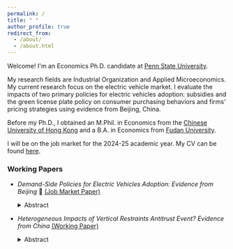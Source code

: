 ```yaml
---
permalink: /
title: " "
author_profile: true
redirect_from: 
  - /about/
  - /about.html
---
```

<!--Welcome! I'm a Ph.D. candidate in the $$\color{CornflowerBlue}{\small \textsf{Department of Economics}}$$ at the $$\color{CornflowerBlue}{\small \textsf{Pennsylvania}}$$  $$\color{CornflowerBlue}{\small \textsf{State}}$$ $$\color{CornflowerBlue}{\small \textsf{University}}$$. 

My research fields are $$\color{CornflowerBlue}{\small \textsf{Industrial Organization}}$$ and $$\color{CornflowerBlue}{\small \textsf{Applied Microeconomics}}$$. My current research focus on two policies for electric vehicles adoption: subsidies and the green license plate policy on consumer purchasing behaviors and firms' pricing strategies in the automobile industry. 

Before my Ph.D., I obtained an $$\color{CornflowerBlue}{\small \textsf{M.Phil. in Economics}}$$ from the $$\color{CornflowerBlue}{\small \textsf{Chinese University of Hong Kong}}$$ and a $$\color{CornflowerBlue}{\small \textsf{B.A. in Economics}}$$ from $$\color{CornflowerBlue}{\small \textsf{Fudan University}}$$.

I will be on the job market for the 2024-25 academic year. My CV can be found [here](https://wendy-wentian.github.io/files/Wen_Tian_PSU_CV.pdf). My job market paper can be found [here](https://wendy-wentian.github.io/files/Wen_Tian_JMP_PSU.pdf).-->

Welcome! I'm an Economics Ph.D. candidate at [Penn State University](https://econ.la.psu.edu/). 

My research fields are Industrial Organization and Applied Microeconomics. My current research focus on the electric vehicle market. I evaluate the impacts of two primary policies for electric vehicles adoption: subsidies and the green license plate policy on consumer purchasing behaviors and firms' pricing strategies using evidence from Beijing, China. 

Before my Ph.D., I obtained an M.Phil. in Economics from the [Chinese University of Hong Kong](https://www.econ.cuhk.edu.hk/econ/en-gb/) and a B.A. in Economics from [Fudan University](https://econ.fudan.edu.cn/).

I will be on the job market for the 2024-25 academic year. My CV can be found [here](https://wendy-wentian.github.io/files/Wen_Tian_CV.pdf). 

### Working Papers
- *Demand-Side Policies for Electric Vehicles Adoption: Evidence from Beijing* 🚗 [(Job Market Paper)](https://wendy-wentian.github.io/files/Wen_Tian_JMP_PSU.pdf)
  <details><summary> Abstract </summary> 
    :   > In response to global climate change and environmental problems, policymakers around the world have implemented various initiatives to promote electric vehicle (EV) adoption. I employ a structural model to evaluate the impacts of two demand-side interventions: EV subsidies and the green license plate (GLP) policy on EV adoption and examines the welfare impacts of these two policies. Using data from China's automobile industry, I estimate a demand model for vehicles that endogenizes consumer choices for license plates while accounting for consumer demographic heterogeneity. On the supply side, I estimate marginal costs based on Nash-Bertrand pricing. My counterfactual analysis indicates that the GLP policy was remarkably effective in boosting EV sales, equivalent to approximately \$7,839 per EV in subsidies in Beijing, 2015. However, while it was effective in increasing sales, the policy also led to greater market power for EV producers, resulting in higher EV prices. When considering environmental externalities, both the EV subsidies and the GLP policy enhance net welfare surplus by 3.16% and 6.84%, respectively. Furthermore, I analyze the optimal level of EV subsidies in conjunction with the GLP policy and propose alternative policy designs that could be more efficient than the current practices in Beijing. </details>


- *Heterogeneous Impacts of Vertical Restraints Antitrust Event? Evidence from China* [(Working Paper)](https://wendy-wentian.github.io/files/Wen_Working_Paper_PSU.pdf)
  <details><summary> Abstract </summary><blockquote> I examine the impacts of vertical restraints antitrust practices on consumer and producer behaviors in the auto market, using China's first antitrust case (the 2014 Audi case) as an exogenous shock, and investigate the persistence of these impacts. Using a combination of difference-in-differences and demand estimation methods, I find that the 2014 antitrust event led to a 4% decrease in prices set by Audi automakers and an 84% increase in sales of Audi. Leveraging novel transaction-level data, I study the differences between transaction prices set by dealers and manufacturers' suggested retail prices (MSRP) to determine whether the event led to significant changes in the vertical relationship. The results show that the transaction price to MSRP ratio did not decrease significantly after the event, implying no observed increase in dealers' market power. I conclude that the antitrust case on automakers' price control actions is likely to be a one-shot market shock in China's auto market.</blockquote></details>



<!-- :   > **_Abstract:_** In response to global climate change and environmental problems, policymakers worldwide have implemented various policies to deploy electric vehicles (EVs). This paper employs a structural model to evaluate the impacts of two demand-side interventions -EV subsidies and the green license plate (GLP) policy- on EVs adoption and examines the welfare impacts of these policies. Using data from China's automobile industry, I estimate a demand model that endogenizes consumer license plate choices and vehicle purchase decisions while accounting for consumer demographic heterogeneity. On the supply side, I estimate marginal costs assuming Nash-Bertrand pricing. My counterfactual analysis shows that the GLP policy was strikingly effective in promoting EV sales, equivalent to approximately $7,839 per EV in subsidies during the data period in Beijing. However, it led to increased market power for EV producers and resulted in increasing EV prices. When considering environmental externalities, the EV subsidies and the GLP policy improve net welfare by 3.16% and 6.84%, respectively. Additionally, I evaluate the welfare results by adjusting subsidies and the GLP policy, and find alternative policy designs that improve efficiency compared to Beijing's current practice. -->

<!-- \textbf{Abstract:} In response to global climate change and environmental problems, policymakers worldwide have implemented various policies to deploy electric vehicles (EVs). 
This paper employs a structural model to evaluate the impacts of two demand-side interventions -EV subsidies and the green license plate (GLP) policy- on EVs adoption and examines the welfare impacts of these policies. Using data from China's automobile industry, I estimate a demand model that endogenizes consumer license plate choices and vehicle purchase decisions while accounting for consumer demographic heterogeneity. 
On the supply side, I estimate marginal costs assuming Nash-Bertrand pricing.
My counterfactual analysis shows that the GLP policy was strikingly effective in promoting EV sales, equivalent to approximately $7,839 per EV in subsidies during the data period in Beijing. However, it led to increased market power for EV producers and resulted in increasing EV prices.
When considering environmental externalities, the EV subsidies and the GLP policy improve net welfare by 3.16% and 6.84%, respectively. 
Additionally, I evaluate the welfare results by adjusting subsidies and the GLP policy, and find alternative policy designs that improve efficiency compared to Beijing's current practice. -->

<!-- I received my M.Phil. in economics from CUHK, Hong Kong in 2019, and my B.A. in economics from Fudan University, China in 2016. -->

<!-- In my [Job Market Paper](), I develop a two-stage discrete choice model to estimate the demand for electric vehicles (EVs) under EV-promoting policies and conduct counterfactual analysis to study the welfare impacts of these policies in China.-->

<!--
Current Research
======
-->
